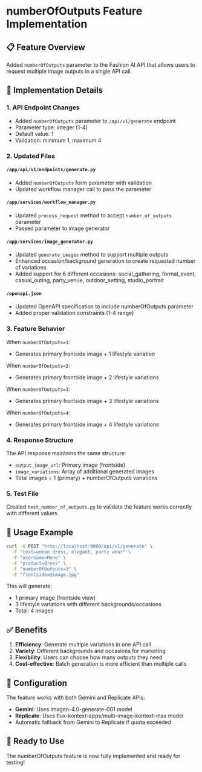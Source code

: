 # numberOfOutputs Feature Implementation

## 📋 Feature Overview
Added `numberOfOutputs` parameter to the Fashion AI API that allows users to request multiple image outputs in a single API call.

## 🔧 Implementation Details

### 1. API Endpoint Changes
- Added `numberOfOutputs` parameter to `/api/v1/generate` endpoint
- Parameter type: integer (1-4)
- Default value: 1
- Validation: minimum 1, maximum 4

### 2. Updated Files

#### `/app/api/v1/endpoints/generate.py`
- Added `numberOfOutputs` form parameter with validation
- Updated workflow manager call to pass the parameter

#### `/app/services/workflow_manager.py`
- Updated `process_request` method to accept `number_of_outputs` parameter
- Passed parameter to image generator

#### `/app/services/image_generator.py`
- Updated `generate_images` method to support multiple outputs
- Enhanced occasion/background generation to create requested number of variations
- Added support for 6 different occasions: social_gathering, formal_event, casual_outing, party_venue, outdoor_setting, studio_portrait

#### `/openapi.json`
- Updated OpenAPI specification to include numberOfOutputs parameter
- Added proper validation constraints (1-4 range)

### 3. Feature Behavior

When `numberOfOutputs=1`: 
- Generates primary frontside image + 1 lifestyle variation

When `numberOfOutputs=2`:
- Generates primary frontside image + 2 lifestyle variations  

When `numberOfOutputs=3`:
- Generates primary frontside image + 3 lifestyle variations

When `numberOfOutputs=4`:
- Generates primary frontside image + 4 lifestyle variations

### 4. Response Structure
The API response maintains the same structure:
- `output_image_url`: Primary image (frontside)
- `image_variations`: Array of additional generated images
- Total images = 1 (primary) + numberOfOutputs variations

### 5. Test File
Created `test_number_of_outputs.py` to validate the feature works correctly with different values.

## 🎯 Usage Example

```bash
curl -X POST "http://localhost:8000/api/v1/generate" \
  -F "text=woman dress, elegant, party wear" \
  -F "username=Mene" \
  -F "product=dress" \
  -F "numberOfOutputs=3" \
  -F "frontside=@image.jpg"
```

This will generate:
- 1 primary image (frontside view)
- 3 lifestyle variations with different backgrounds/occasions
- Total: 4 images

## ✅ Benefits
1. **Efficiency**: Generate multiple variations in one API call
2. **Variety**: Different backgrounds and occasions for marketing
3. **Flexibility**: Users can choose how many outputs they need
4. **Cost-effective**: Batch generation is more efficient than multiple calls

## 🔧 Configuration
The feature works with both Gemini and Replicate APIs:
- **Gemini**: Uses imagen-4.0-generate-001 model
- **Replicate**: Uses flux-kontext-apps/multi-image-kontext-max model
- Automatic fallback from Gemini to Replicate if quota exceeded

## 🚀 Ready to Use
The numberOfOutputs feature is now fully implemented and ready for testing!